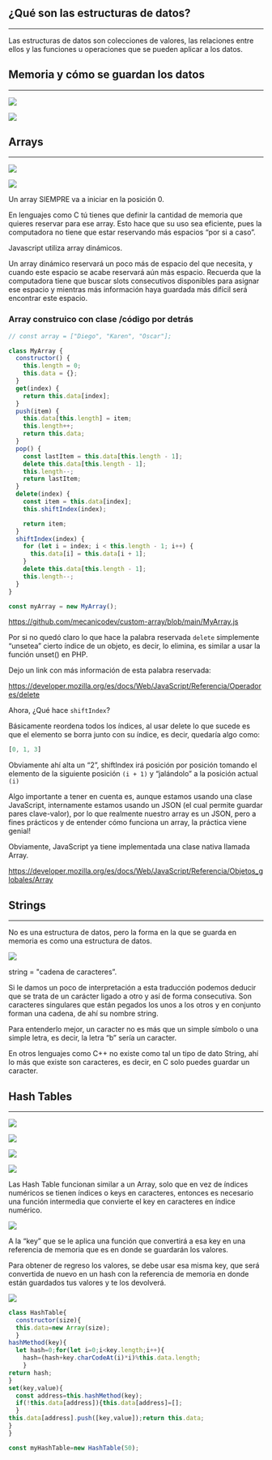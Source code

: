 ## ¿Qué son las estructuras de datos?
---

Las estructuras de datos son colecciones de valores, las relaciones entre ellos y las funciones u operaciones que se pueden aplicar a los datos. 

## Memoria y cómo se guardan los datos
---
![](https://static.platzi.com/media/user_upload/Captura%20de%20Pantalla%202020-12-23%20a%20la%28s%29%2018.37.17-35f73152-b84f-42a1-815f-a954b5f322ce.jpg)

![](https://static.platzi.com/media/user_upload/3-Almacenamiento-263a8ffc-fc6f-4ac3-99b8-a112f0f9d008.jpg)

## Arrays
---

![](https://static.platzi.com/media/user_upload/Captura%20de%20Pantalla%202020-12-23%20a%20la%28s%29%2018.54.55-92ed2a3b-7382-4a68-807c-4a4e96bafd4d.jpg)

![](https://static.platzi.com/media/user_upload/Captura%20de%20Pantalla%202020-12-23%20a%20la%28s%29%2018.55.38-9a12566d-ccc8-4f22-aa0b-fe5cb8ca8148.jpg)

Un array SIEMPRE va a iniciar en la posición 0.

En lenguajes como C tú tienes que definir la cantidad de memoria que quieres reservar para ese array. Esto hace que su uso sea eficiente, pues la computadora no tiene que estar reservando más espacios “por si a caso”.

Javascript utiliza array dinámicos. 

Un array dinámico reservará un poco más de espacio del que necesita, y cuando este espacio se acabe reservará aún más espacio. Recuerda que la computadora tiene que buscar slots consecutivos disponibles para asignar ese espacio y mientras más información haya guardada más difícil será encontrar este espacio.

### Array construico con clase /código por detrás
```javascript
// const array = ["Diego", "Karen", "Oscar"];

class MyArray {
  constructor() {
    this.length = 0;
    this.data = {};
  }
  get(index) {
    return this.data[index];
  }
  push(item) {
    this.data[this.length] = item;
    this.length++;
    return this.data;
  }
  pop() {
    const lastItem = this.data[this.length - 1];
    delete this.data[this.length - 1];
    this.length--;
    return lastItem;
  }
  delete(index) {
    const item = this.data[index];
    this.shiftIndex(index);

    return item;
  }
  shiftIndex(index) {
    for (let i = index; i < this.length - 1; i++) {
      this.data[i] = this.data[i + 1];
    }
    delete this.data[this.length - 1];
    this.length--;
  }
}

const myArray = new MyArray();
```
https://github.com/mecanicodev/custom-array/blob/main/MyArray.js

Por si no quedó claro lo que hace la palabra reservada ```delete``` simplemente “unsetea” cierto índice de un objeto, es decir, lo elimina, es similar a usar la función unset() en PHP.

Dejo un link con más información de esta palabra reservada:

https://developer.mozilla.org/es/docs/Web/JavaScript/Referencia/Operadores/delete


Ahora, ¿Qué hace ```shiftIndex```?

Básicamente reordena todos los índices, al usar delete lo que sucede es que el elemento se borra junto con su índice, es decir, quedaría algo como:
```javascript
[0, 1, 3]
```
Obviamente ahí alta un “2”, shiftIndex irá posición por posición tomando el elemento de la siguiente posición ```(i + 1)``` y “jalándolo” a la posición actual ```(i)```

Algo importante a tener en cuenta es, aunque estamos usando una clase JavaScript, internamente estamos usando un JSON (el cual permite guardar pares clave-valor), por lo que realmente nuestro array es un JSON, pero a fines prácticos y de entender cómo funciona un array, la práctica viene genial!

Obviamente, JavaScript ya tiene implementada una clase nativa llamada Array.

https://developer.mozilla.org/es/docs/Web/JavaScript/Referencia/Objetos_globales/Array

## Strings
---
No es una estructura de datos, pero la forma en la que se guarda en memoria es como una estructura de datos.

![](https://i.ibb.co/x74KR3n/string.png)

string = "cadena de caracteres”. 

Si le damos un poco de interpretación a esta traducción podemos deducir que se trata de un carácter ligado a otro y así de forma consecutiva. Son caracteres singulares que están pegados los unos a los otros y en conjunto forman una cadena, de ahí su nombre string.

Para entenderlo mejor, un caracter no es más que un simple símbolo o una simple letra, es decir, la letra “b” sería un caracter.

En otros lenguajes como C++ no existe como tal un tipo de dato String, ahí lo más que existe son caracteres, es decir, en C solo puedes guardar un caracter.


## Hash Tables
---
![](https://i.ibb.co/YZDmFXP/hast.png)

![](https://i.ibb.co/LtsbtXM/hash2.png)

![](https://i.ibb.co/zZp3DpD/hash3.png)

![](https://i.ibb.co/6YCz40p/hash4.png)

Las Hash Table funcionan similar a un Array, solo que en vez de índices numéricos se tienen índices o keys en caracteres, entonces es necesario una función intermedia que convierte el key en caracteres en índice numérico.

![](https://static.platzi.com/media/user_upload/8-hash-table-fe7079de-8834-41d5-b18f-ce58bae91844.jpg)

A la  “key” que  se le aplica una función que convertirá  a esa key en una referencia de memoria que es en donde se guardarán los valores.

Para obtener de regreso los valores, se debe usar esa misma key, que será convertida de nuevo en un hash con la referencia de memoria en donde están guardados tus valores y te los devolverá.

![](https://media4.giphy.com/media/qvEkzFvba7v6u3vKbo/giphy.gif)
```javascript
class HashTable{
  constructor(size){
  this.data=new Array(size);
  }
hashMethod(key){
  let hash=0;for(let i=0;i<key.length;i++){
    hash=(hash+key.charCodeAt(i)*i)%this.data.length;
    }
return hash;
}
set(key,value){
  const address=this.hashMethod(key);
  if(!this.data[address]){this.data[address]=[];
  }
this.data[address].push([key,value]);return this.data;
}
}

const myHashTable=new HashTable(50);
```